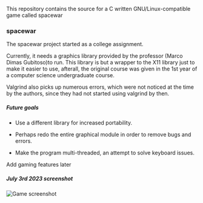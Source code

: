 This repository contains the source for a C written GNU/Linux-compatible game called spacewar

### spacewar

The spacewar project started as a college assignment.

Currently, it needs a graphics library provided by the professor (Marco Dimas Gubitoso)to run. This library is but a wrapper to the X11 library just to make it easier to use, afterall, the original course was given in the 1st year of a computer science undergraduate course.

Valgrind also picks up numerous errors, which were not noticed at the time by the authors, since they had not started using valgrind by then.

##### Future goals

- Use a different library for increased portability.

- Perhaps redo the entire graphical module in order to remove bugs and errors.

- Make the program multi-threaded, an attempt to solve keyboard issues.

Add gaming features later

##### July 3rd 2023 screenshot

![Game screenshot](/assets/screenshot.jpg)
